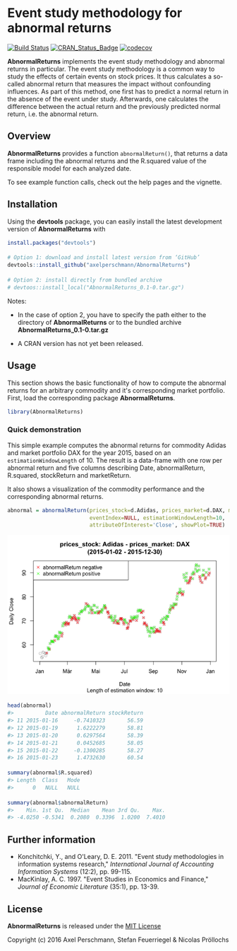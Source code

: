 
<!-- README.md is generated from README.Rmd. Please edit that file -->
Event study methodology for abnormal returns
============================================

[![Build Status](https://travis-ci.com/axelperschmann/AbnormalReturns.svg?token=Kjpsd3qrCAyMxmV9vstj&branch=master)](https://travis-ci.com/axelperschmann/AbnormalReturns) [![CRAN\_Status\_Badge](http://www.r-pkg.org/badges/version/AbnormalReturns)](https://cran.r-project.org/package=AbnormalReturns) [![codecov](https://codecov.io/gh/axelperschmann/AbnormalReturns/branch/master/graph/badge.svg?token=2aoNCDfAgT)](https://codecov.io/gh/axelperschmann/AbnormalReturns)

**AbnormalReturns** implements the event study methodology and abnormal returns in particular. The event study methodology is a common way to study the effects of certain events on stock prices. It thus calculates a so-called abnormal return that measures the impact without confounding influences. As part of this method, one first has to predict a normal return in the absence of the event under study. Afterwards, one calculates the difference between the actual return and the previously predicted normal return, i.e. the abnormal return.

Overview
--------

**AbnormalReturns** provides a function `abnormalReturn()`, that returns a data frame including the abnormal returns and the R.squared value of the responsible model for each analyzed date.

To see example function calls, check out the help pages and the vignette.

Installation
------------

Using the **devtools** package, you can easily install the latest development version of **AbnormalReturns** with

``` r
install.packages("devtools")

# Option 1: download and install latest version from ‘GitHub’
devtools::install_github("axelperschmann/AbnormalReturns")

# Option 2: install directly from bundled archive
# devtoos::install_local("AbnormalReturns_0.1-0.tar.gz")
```

Notes:

-   In the case of option 2, you have to specify the path either to the directory of **AbnormalReturns** or to the bundled archive **AbnormalReturns\_0.1-0.tar.gz**

-   A CRAN version has not yet been released.

Usage
-----

This section shows the basic functionality of how to compute the abnormal returns for an arbitrary commodity and it's corresponding market portfolio. First, load the corresponding package **AbnormalReturns**.

``` r
library(AbnormalReturns)
```

### Quick demonstration

This simple example computes the abnormal returns for commodity Adidas and market portfolio DAX for the year 2015, based on an `estimationWindowLength` of 10. The result is a data-frame with one row per abnormal return and five columns describing Date, abnormalReturn, R.squared, stockReturn and marketReturn.

It also shows a visualization of the commodity performance and the corresponding abnormal returns.

``` r
abnormal = abnormalReturn(prices_stock=d.Adidas, prices_market=d.DAX, model='marketmodel',
                          eventIndex=NULL, estimationWindowLength=10,
                          attributeOfInterest='Close', showPlot=TRUE)
```

![](README-unnamed-chunk-4-1.png)

``` r
head(abnormal)
#>          Date abnormalReturn stockReturn
#> 11 2015-01-16     -0.7410323       56.59
#> 12 2015-01-19      1.6222279       58.81
#> 13 2015-01-20      0.6297564       58.39
#> 14 2015-01-21      0.0452685       58.05
#> 15 2015-01-22     -0.1300285       58.27
#> 16 2015-01-23      1.4732630       60.54

summary(abnormal$R.squared)
#> Length  Class   Mode 
#>      0   NULL   NULL

summary(abnormal$abnormalReturn)
#>    Min. 1st Qu.  Median    Mean 3rd Qu.    Max. 
#> -4.0250 -0.5341  0.2080  0.3396  1.0200  7.4010
```

Further information
-------------------

-   Konchitchki, Y., and O'Leary, D. E. 2011. "Event study methodologies in information systems research," *International Journal of Accounting Information Systems* (12:2), pp. 99-115.
-   MacKinlay, A. C. 1997. "Event Studies in Economics and Finance," *Journal of Economic Literature* (35:1), pp. 13-39.

License
-------

**AbnormalReturns** is released under the [MIT License](https://opensource.org/licenses/MIT)

Copyright (c) 2016 Axel Perschmann, Stefan Feuerriegel & Nicolas Pröllochs
